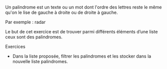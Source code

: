Un palindrome est un texte ou un mot dont l'ordre des lettres reste le même qu'on le lise de gauche à droite ou de droite à gauche.

Par exemple : radar

Le but de cet exercice est de trouver parmi différents éléments d’une liste ceux sont des palindromes.

Exercices

- Dans la liste proposée, filtrer les palindromes et les stocker dans la nouvelle liste palindromes.
